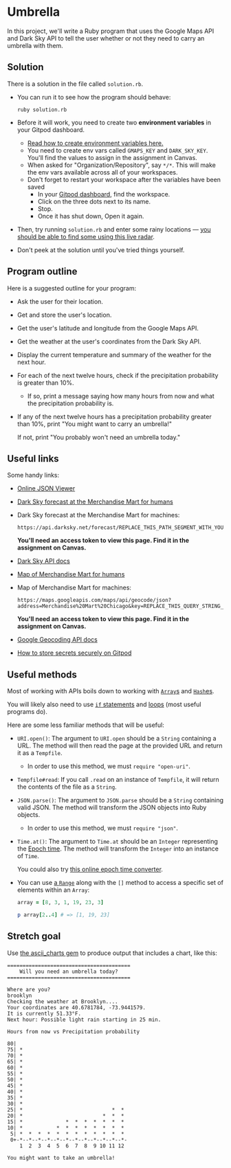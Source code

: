 # Umbrella

In this project, we'll write a Ruby program that uses the Google Maps API and Dark Sky API to tell the user whether or not they need to carry an umbrella with them.

## Solution

There is a solution in the file called `solution.rb`.

- You can run it to see how the program should behave:

    ```
    ruby solution.rb
    ```
- Before it will work, you need to create two **environment variables** in your Gitpod dashboard.
    - [Read how to create environment variables here.](https://chapters.firstdraft.com/chapters/792)
    - You need to create env vars called `GMAPS_KEY` and `DARK_SKY_KEY`. You'll find the values to assign in the assignment in Canvas.
    - When asked for "Organization/Repository", say `*/*`. This will make the env vars available across all of your workspaces.
    - Don't forget to restart your workspace after the variables have been saved
        - In your [Gitpod dashboard](https://gitpod.io/workspaces), find the workspace.
        - Click on the three dots next to its name.
        - Stop.
        - Once it has shut down, Open it again.
- Then, try running `solution.rb` and enter some rainy locations — [you should be able to find some using this live radar](https://www.rainviewer.com/weather-radar-map-live.html).
- Don't peek at the solution until you've tried things yourself.

## Program outline

Here is a suggested outline for your program:

- Ask the user for their location.
- Get and store the user's location.
- Get the user's latitude and longitude from the Google Maps API.
- Get the weather at the user's coordinates from the Dark Sky API.
- Display the current temperature and summary of the weather for the next hour.
- For each of the next twelve hours, check if the precipitation probability is greater than 10%.
    - If so, print a message saying how many hours from now and what the precipitation probability is.
- If any of the next twelve hours has a precipitation probability greater than 10%, print "You might want to carry an umbrella!"

    If not, print "You probably won't need an umbrella today."

## Useful links

Some handy links:

 - [Online JSON Viewer](http://jsonviewer.stack.hu/)
 - [Dark Sky forecast at the Merchandise Mart for humans](https://darksky.net/forecast/41.8887,-87.6355/us12/en)
 - Dark Sky forecast at the Merchandise Mart for machines:
 
     ```
     https://api.darksky.net/forecast/REPLACE_THIS_PATH_SEGMENT_WITH_YOUR_API_TOKEN/41.8887,-87.6355
     ```

     **You'll need an access token to view this page. Find it in the assignment on Canvas.**
 - [Dark Sky API docs](https://darksky.net/dev/docs)
 - [Map of Merchandise Mart for humans](https://goo.gl/maps/2mXdvBnHSGuMq98m6)
 - Map of Merchandise Mart for machines:

    ```
    https://maps.googleapis.com/maps/api/geocode/json?address=Merchandise%20Mart%20Chicago&key=REPLACE_THIS_QUERY_STRING_PARAMETER_WITH_YOUR_API_TOKEN
    ```

    **You'll need an access token to view this page. Find it in the assignment on Canvas.**
 - [Google Geocoding API docs](https://developers.google.com/maps/documentation/geocoding/start)
 - [How to store secrets securely on Gitpod](https://chapters.firstdraft.com/chapters/792)

## Useful methods

Most of working with APIs boils down to working with [`Array`s](https://chapters.firstdraft.com/chapters/758) and [`Hash`es](https://chapters.firstdraft.com/chapters/767).

You will likely also need to use [`if` statements](https://chapters.firstdraft.com/) and [loops](https://chapters.firstdraft.com/chapters/764) (most useful programs do).

Here are some less familiar methods that will be useful:

- `URI.open()`: The argument to `URI.open` should be a `String` containing a URL. The method will then read the page at the provided URL and return it as a `Tempfile`.
    - In order to use this method, we must `require "open-uri"`.
- `Tempfile#read`: If you call `.read` on an instance of `Tempfile`, it will return the contents of the file as a `String`.
- `JSON.parse()`: The argument to `JSON.parse` should be a `String` containing valid JSON. The method will transform the JSON objects into Ruby objects.
    - In order to use this method, we must `require "json"`.
- `Time.at()`: The argument to `Time.at` should be an `Integer` representing the [Epoch time](https://en.wikipedia.org/wiki/Unix_time). The method will transform the `Integer` into an instance of `Time`.

    You could also try [this online epoch time converter](https://www.epochconverter.com/).
- You can use [a `Range`](https://www.rubyguides.com/2016/06/ruby-ranges-how-do-they-work/) along with the `[]` method to access a specific set of elements within an `Array`:

    ```ruby
    array = [8, 3, 1, 19, 23, 3]

    p array[2..4] # => [1, 19, 23]
    ```
    
## Stretch goal
  
Use [the ascii_charts gem](https://github.com/benlund/ascii_charts) to produce output that includes a chart, like this:
  
```
========================================
    Will you need an umbrella today?    
========================================

Where are you?
brooklyn
Checking the weather at Brooklyn....
Your coordinates are 40.6781784, -73.9441579.
It is currently 51.33°F.
Next hour: Possible light rain starting in 25 min.
 
Hours from now vs Precipitation probability
 
80|                                    
75| *                                  
70| *                                  
65| *                                  
60| *                                  
55| *                                  
50| *                                  
45| *                                  
40| *                                  
35| *                                  
30| *                                  
25| *                             *  * 
20| *                          *  *  * 
15| *              *  *  *  *  *  *  * 
10| *           *  *  *  *  *  *  *  * 
 5| *  *  *  *  *  *  *  *  *  *  *  * 
 0+-*--*--*--*--*--*--*--*--*--*--*--*-
    1  2  3  4  5  6  7  8  9 10 11 12 
 
You might want to take an umbrella!
```
